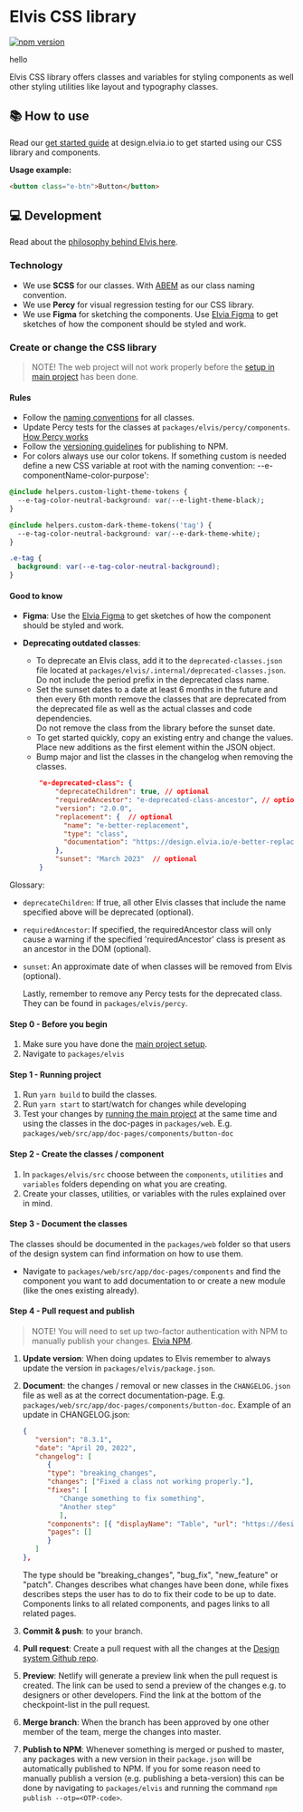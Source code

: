 # Elvis CSS library

[![npm version](https://badge.fury.io/js/%40elvia%2Felvis.svg)](https://badge.fury.io/js/%40elvia%2Felvis)

hello

Elvis CSS library offers classes and variables for styling components as well other styling utilities like
layout and typography classes.

## 📚 How to use

Read our [get started guide](https://design.elvia.io/about/get-started) at design.elvia.io to get started
using our CSS library and components.

**Usage example:**

```html
<button class="e-btn">Button</button>
```

## 💻 Development

Read about the
[philosophy behind Elvis here](https://elvia.atlassian.net/wiki/spaces/TEAMATOM/pages/311690311/Teknisk+filosofi+for+stilbiblioteket+Elvis).

### Technology

- We use **SCSS** for our classes. With [ABEM](https://css-tricks.com/abem-useful-adaptation-bem/) as our
  class naming convention.
- We use **Percy** for visual regression testing for our CSS library.
- We use **Figma** for sketching the components. Use
  [Elvia Figma](https://www.figma.com/files/880078299274452916/project/5995782/%F0%9F%92%9A-Designsystemet?fuid=911220117114249697)
  to get sketches of how the component should be styled and work.

### Create or change the CSS library

> NOTE! The web project will not work properly before the
> [setup in main project](https://github.com/3lvia/designsystem/blob/master/README.md) has been done.

#### Rules

- Follow the
  [naming conventions](https://elvia.atlassian.net/wiki/spaces/TEAMATOM/pages/309464209/Navnekonvensjoner#Klasser)
  for all classes.
- Update Percy tests for the classes at `packages/elvis/percy/components`.
  [How Percy works](https://percy.io/how-it-works)
- Follow the
  [versioning guidelines](<https://elvia.atlassian.net/wiki/spaces/TEAMATOM/pages/10421994468/Retningslinjer+for+versjonering#Stilbiblitoeket-(Elvis)>)
  for publishing to NPM.
- For colors always use our color tokens. If something custom is needed define a new CSS variable at root with
  the naming convention: --e-componentName-color-purpose':

```css
@include helpers.custom-light-theme-tokens {
  --e-tag-color-neutral-background: var(--e-light-theme-black);
}

@include helpers.custom-dark-theme-tokens('tag') {
  --e-tag-color-neutral-background: var(--e-dark-theme-white);
}

.e-tag {
  background: var(--e-tag-color-neutral-background);
}
```

#### Good to know

- **Figma**: Use the
  [Elvia Figma](https://www.figma.com/files/880078299274452916/project/5995782/%F0%9F%92%9A-Designsystemet?fuid=911220117114249697)
  to get sketches of how the component should be styled and work.
- **Deprecating outdated classes**:

  - To deprecate an Elvis class, add it to the `deprecated-classes.json` file located at
    `packages/elvis/.internal/deprecated-classes.json`. Do not include the period prefix in the deprecated
    class name.
  - Set the sunset dates to a date at least 6 months in the future and then every 6th month remove the classes
    that are deprecated from the deprecated file as well as the actual classes and code dependencies. <br/>Do
    not remove the class from the library before the sunset date. <br/>
  - To get started quickly, copy an existing entry and change the values. Place new additions as the first
    element within the JSON object.
  - Bump major and list the classes in the changelog when removing the classes.

  ```json
      "e-deprecated-class": {
          "deprecateChildren": true, // optional
          "requiredAncestor": "e-deprecated-class-ancestor", // optional
          "version": "2.0.0",
          "replacement": {  // optional
      	    "name": "e-better-replacement",
      	    "type": "class",
      	    "documentation": "https://design.elvia.io/e-better-replacement"
          },
          "sunset": "March 2023"  // optional
      }
  ```

Glossary:

- `deprecateChildren`: If true, all other Elvis classes that include the name specified above will be
  deprecated (optional).

- `requiredAncestor`: If specified, the requiredAncestor class will only cause a warning if the specified
  'requiredAncestor' class is present as an ancestor in the DOM (optional).

- `sunset`: An approximate date of when classes will be removed from Elvis (optional).

  Lastly, remember to remove any Percy tests for the deprecated class. They can be found in
  `packages/elvis/percy`.

#### **Step 0 - Before you begin**

1. Make sure you have done the
   [main project setup](https://github.com/3lvia/designsystem/blob/master/README.md).
2. Navigate to `packages/elvis`

#### **Step 1 - Running project**

1. Run `yarn build` to build the classes.
2. Run `yarn start` to start/watch for changes while developing
3. Test your changes by [running the main project](https://github.com/3lvia/designsystem#setup) at the same
   time and using the classes in the doc-pages in `packages/web`. E.g.
   `packages/web/src/app/doc-pages/components/button-doc`

#### **Step 2 - Create the classes / component**

1. In `packages/elvis/src` choose between the `components`, `utilities` and `variables` folders depending on
   what you are creating.
2. Create your classes, utilities, or variables with the rules explained over in mind.

#### **Step 3 - Document the classes**

The classes should be documented in the `packages/web` folder so that users of the design system can find
information on how to use them.

- Navigate to `packages/web/src/app/doc-pages/components` and find the component you want to add documentation
  to or create a new module (like the ones existing already).

#### **Step 4 - Pull request and publish**

> NOTE! You will need to set up two-factor authentication with NPM to manually publish your changes.
> [Elvia NPM](https://www.npmjs.com/org/elvia).

1. **Update version**: When doing updates to Elvis remember to always update the version in
   `packages/elvis/package.json`.
2. **Document**: the changes / removal or new classes in the `CHANGELOG.json` file as well as at the correct
   documentation-page. E.g. `packages/web/src/app/doc-pages/components/button-doc`. Example of an update in
   CHANGELOG.json:

   ```json
   {
      "version": "8.3.1",
      "date": "April 20, 2022",
      "changelog": [
         {
         "type": "breaking_changes",
         "changes": ["Fixed a class not working properly."],
         "fixes": [
            "Change something to fix something",
            "Another step"
            ],
         "components": [{ "displayName": "Table", "url": "https://design.elvia.io/components/table" }],
         "pages": []
         }
      ]
   },
   ```

   The type should be "breaking_changes", "bug_fix", "new_feature" or "patch". Changes describes what changes
   have been done, while fixes describes steps the user has to do to fix their code to be up to date.
   Components links to all related components, and pages links to all related pages.

3. **Commit & push**: to your branch.
4. **Pull request**: Create a pull request with all the changes at the
   [Design system Github repo](https://github.com/3lvia/designsystem/pulls).
5. **Preview**: Netlify will generate a preview link when the pull request is created. The link can be used to
   send a preview of the changes e.g. to designers or other developers. Find the link at the bottom of the
   checkpoint-list in the pull request.
6. **Merge branch**: When the branch has been approved by one other member of the team, merge the changes into
   master.
7. **Publish to NPM**: Whenever something is merged or pushed to master, any packages with a new version in
   their `package.json` will be automatically published to NPM. If you for some reason need to manually
   publish a version (e.g. publishing a beta-version) this can be done by navigating to `packages/elvis` and
   running the command `npm publish --otp=<OTP-code>`.
